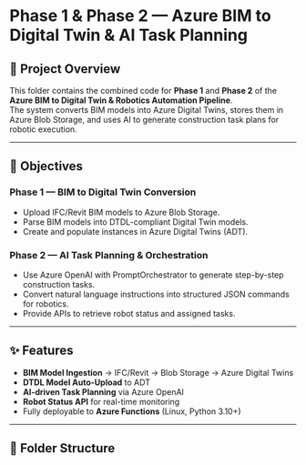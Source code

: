 # Phase 1 & Phase 2 — Azure BIM to Digital Twin & AI Task Planning

## 📌 Project Overview
This folder contains the combined code for **Phase 1** and **Phase 2** of the **Azure BIM to Digital Twin & Robotics Automation Pipeline**.  
The system converts BIM models into Azure Digital Twins, stores them in Azure Blob Storage, and uses AI to generate construction task plans for robotic execution.

---

## 🎯 Objectives

### **Phase 1 — BIM to Digital Twin Conversion**
- Upload IFC/Revit BIM models to Azure Blob Storage.
- Parse BIM models into DTDL-compliant Digital Twin models.
- Create and populate instances in Azure Digital Twins (ADT).

### **Phase 2 — AI Task Planning & Orchestration**
- Use Azure OpenAI with PromptOrchestrator to generate step-by-step construction tasks.
- Convert natural language instructions into structured JSON commands for robotics.
- Provide APIs to retrieve robot status and assigned tasks.

---

## ✨ Features
- **BIM Model Ingestion** → IFC/Revit → Blob Storage → Azure Digital Twins
- **DTDL Model Auto-Upload** to ADT
- **AI-driven Task Planning** via Azure OpenAI
- **Robot Status API** for real-time monitoring
- Fully deployable to **Azure Functions** (Linux, Python 3.10+)

---

## 📂 Folder Structure
